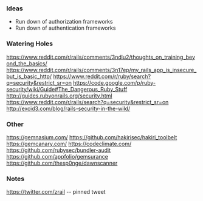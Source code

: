 
### Ideas
* Run down of authorization frameworks
* Run down of authentication frameworks

### Watering Holes
https://www.reddit.com/r/rails/comments/3ndlu2/thoughts_on_training_beyond_the_basics/
https://www.reddit.com/r/rails/comments/3n17ep/my_rails_app_is_insecure_but_is_basic_http/
https://www.reddit.com/r/ruby/search?q=security&restrict_sr=on
https://code.google.com/p/ruby-security/wiki/Guide#The_Dangerous_Ruby_Stuff
http://guides.rubyonrails.org/security.html
https://www.reddit.com/r/rails/search?q=security&restrict_sr=on
http://excid3.com/blog/rails-security-in-the-wild/

### Other
https://gemnasium.com/
https://github.com/hakirisec/hakiri_toolbelt
https://gemcanary.com/
https://codeclimate.com/
https://github.com/rubysec/bundler-audit
https://github.com/appfolio/gemsurance
https://github.com/thesp0nge/dawnscanner

### Notes
https://twitter.com/zrail -- pinned tweet
